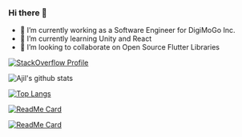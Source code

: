 

### Hi there 👋

<!--
**ajilo297/ajilo297** is a ✨ _special_ ✨ repository because its `README.md` (this file) appears on your GitHub profile.
-->

- 🔭 I’m currently working as a Software Engineer for DigiMoGo Inc.
- 🌱 I’m currently learning Unity and React
- 👯 I’m looking to collaborate on Open Source Flutter Libraries

[![StackOverflow Profile](https://stackoverflow.com/users/flair/6891637.png?theme=clean)](https://stackoverflow.com/users/6891637/ajil-o)

![Ajil's github stats](https://github-readme-stats.vercel.app/api?username=ajilo297&show_icons=true&bg_color=30,e96443,904e95&title_color=fff&text_color=fff&count_private=true)

[![Top Langs](https://github-readme-stats.vercel.app/api/top-langs/?username=ajilo297&layout=compact&bg_color=30,e96443,904e95&title_color=fff&text_color=fff)](https://github.com/ajilo297/github-readme-stats)

[![ReadMe Card](https://github-readme-stats.vercel.app/api/pin/?username=ajilo297&repo=Flutter-Dotted-Border&bg_color=30,e96443,904e95&title_color=fff&text_color=fff)](https://github.com/ajilo297/Flutter-Dotted-Border)

[![ReadMe Card](https://github-readme-stats.vercel.app/api/pin/?username=ajilo297&repo=flutter_tree_view&bg_color=30,e96443,904e95&title_color=fff&text_color=fff)](https://github.com/ajilo297/flutter_tree_view)
